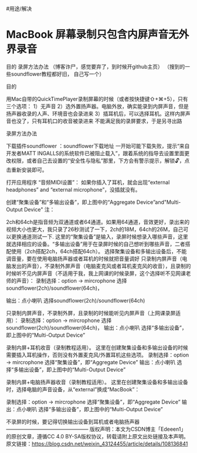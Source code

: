 
#用途/解决 


# MacBook 屏幕录制只包含内屏声音无外界录音

目的
录屏方法办法
（博客诈尸，感觉要弃了，到时候开github主页）
（搜到的一些soundflower教程都好旧， 自己写一个）

目的

用Mac自带的QuickTimePlayer录制屏幕的时候（或者按快捷键⇧+⌘+5），只有三个选项：
1）无声音
2）选外置扬声器。电脑外放，确实能录到内屏声音，但是扬声器收录的人声、环境音也会录进来
3）插耳机后，可以选择耳机。这样内屏声音也没了，只有耳机口的收音被录进来
不能满足我的录屏要求，于是另寻出路

录屏方法办法

下载插件soundflower ：soundflower下载地址
一开始可能下载失败，提示“来自开发者MATT INGALLS的系统软件已被阻止载入”，跟着系统的指导去设置里面更改权限，或者自己去设置的“安全性与隐私”那里，下方会有警示提示，解锁🔓，点击重新安装即可。


打开应用程序 “音频MIDI设置”：
如果你插入了耳机，就会出现“external headphones” and “external microphone”，没插就没有。

创建“聚集设备”和“多输出设备”，即上图中的“Aggregate Device”and"Multi-Output Device"
注：

2ch和64ch是指音频为双通道或者64通道。如果用64通道，音效更好，录出来的视频大小也更大，我只录了26秒测试了一下，2ch的18M，64ch的26M，自己可以更换通道测试一下.
这里的“聚集设备”是输入，录屏时候想录入哪些声音，这里就选择相应的设备。“多输出设备”用于在录屏时候的自己想听到哪些声音，二者搭配使用（2ch搭配2ch，64ch搭配64ch）。
选择聚集设备和多输出设备后，不能调音量，要在使用电脑扬声器或者耳机的时候就把音量调好
只录制内屏声音（电脑发出的声音），不录制外屏声音（电脑麦克风或者耳机麦克风的收音），且录制的时候听不见内屏声音（不适用于我，我上网课的时候录屏，这个选择听不见网课老师的声音）：
录制选择：option -> mircrophone 选择soundflower(2ch)/soundflower(64ch)，

输出：点小喇叭 选择soundflower(2ch)/soundflower(64ch)


只录制内屏声音，不录制外屏，且录制的时候能听见内屏声音（上网课录屏适用）：
录制选择：option -> mircrophone 选择soundflower(2ch)/soundflower(64ch)，
输出：点小喇叭 选择“多输出设备”，即上图中的“Multi-Output Device”


录制内屏+耳机收音（录制教程适用）。
这里在创建聚集设备和多输出设备的时候需要插入耳机操作，否则没有外置麦克风/外置耳机这些选项。
录制选择：option -> mircrophone 选择“聚集设备”，即“Aggregate Device”
输出：点小喇叭 选择“多输出设备”，即上图中的“Multi-Output Device”

录制内屏+电脑扬声器收音（录制教程适用）。
这里在创建聚集设备和多输出设备时，选择电脑的声音设备，从“external”换成“MacBook”：

录制选择：option -> mircrophone 选择“聚集设备”，即“Aggregate Device”
输出：点小喇叭 选择“多输出设备”，即上图中的“Multi-Output Device”

不录屏的时候，要记得切换输出设备到耳机或者电脑扬声器
————————————————
版权声明：本文为CSDN博主「Edeeen1」的原创文章，遵循CC 4.0 BY-SA版权协议，转载请附上原文出处链接及本声明。
原文链接：https://blog.csdn.net/weixin_43124455/article/details/108136841

